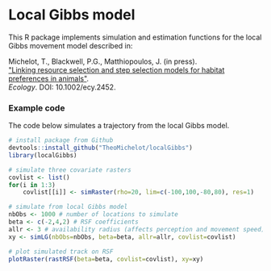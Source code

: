 # Local Gibbs model

This R package implements simulation and estimation functions for the local Gibbs movement model described in:

Michelot, T., Blackwell, P.G., Matthiopoulos, J. (in press).  
["Linking resource selection and step selection models for habitat preferences in animals"](https://esajournals.onlinelibrary.wiley.com/doi/abstract/10.1002/ecy.2452).  
_Ecology_. DOI: 10.1002/ecy.2452.

### Example code

The code below simulates a trajectory from the local Gibbs model.

``` R
# install package from Github
devtools::install_github("TheoMichelot/localGibbs")
library(localGibbs)

# simulate three covariate rasters
covlist <- list()
for(i in 1:3)
    covlist[[i]] <- simRaster(rho=20, lim=c(-100,100,-80,80), res=1)

# simulate from local Gibbs model
nbObs <- 1000 # number of locations to simulate
beta <- c(-2,4,2) # RSF coefficients
allr <- 3 # availability radius (affects perception and movement speed)
xy <- simLG(nbObs=nbObs, beta=beta, allr=allr, covlist=covlist)

# plot simulated track on RSF
plotRaster(rastRSF(beta=beta, covlist=covlist), xy=xy)

```